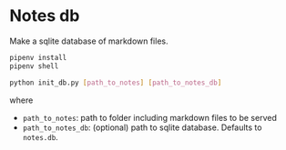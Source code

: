 # Notes db

Make a sqlite database of markdown files.

```bash
pipenv install 
pipenv shell

python init_db.py [path_to_notes] [path_to_notes_db]
```

where

- `path_to_notes`: path to folder including markdown files to be served
- `path_to_notes_db`: (optional) path to sqlite database. Defaults to `notes.db`.
